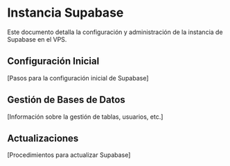 # Instancia Supabase

Este documento detalla la configuración y administración de la instancia de Supabase en el VPS.

## Configuración Inicial

[Pasos para la configuración inicial de Supabase]

## Gestión de Bases de Datos

[Información sobre la gestión de tablas, usuarios, etc.]

## Actualizaciones

[Procedimientos para actualizar Supabase]